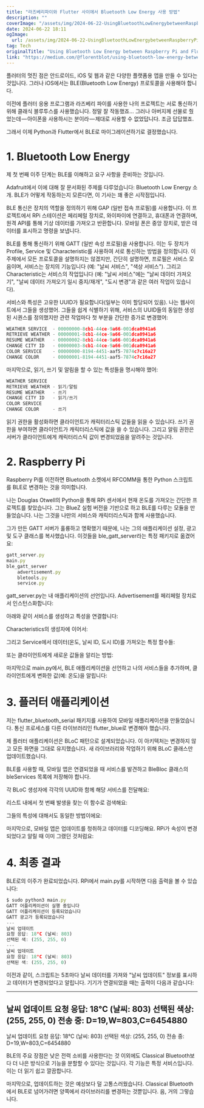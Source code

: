 ```yaml
---
title: "라즈베리파이와 Flutter 사이에서 Bluetooth Low Energy 사용 방법"
description: ""
coverImage: "/assets/img/2024-06-22-UsingBluetoothLowEnergybetweenRaspberryPiandFlutter_0.png"
date: 2024-06-22 18:11
ogImage: 
  url: /assets/img/2024-06-22-UsingBluetoothLowEnergybetweenRaspberryPiandFlutter_0.png
tag: Tech
originalTitle: "Using Bluetooth Low Energy between Raspberry Pi and Flutter"
link: "https://medium.com/@florentblot/using-bluetooth-low-energy-between-raspberry-pi-and-flutter-cba012c48b97"
---
```



플러터의 멋진 점은 안드로이드, iOS 및 웹과 같은 다양한 플랫폼용 앱을 만들 수 있다는 것입니다. 그러나 iOS에서는 BLE(Bluetooth Low Energy) 프로토콜을 사용해야 합니다.

이전에 플러터 응용 프로그램과 라즈베리 파이를 사용한 나의 프로젝트는 서로 통신하기 위해 클래식 블루투스를 사용했습니다. 정말 잘 작동했죠... 그러나 아버지께 선물로 줬었는데 — 아이폰을 사용하시는 분이라 — 제대로 사용할 수 없었답니다. 조금 답답했죠.

그래서 이제 Python과 Flutter에서 BLE로 마이그레이션하기로 결정했습니다.

# 1. Bluetooth Low Energy

<div class="content-ad"></div>

제 첫 번째 이주 단계는 BLE를 이해하고 요구 사항을 준비하는 것입니다.

Adafruit에서 이에 대해 잘 문서화된 주제를 다루었습니다: Bluetooth Low Energy 소개. BLE가 어떻게 작동하는지 모른다면, 이 기사는 꽤 좋은 시작점입니다.

BLE 통신은 장치의 역할을 정의하기 위해 GAP (일반 접속 프로필)를 사용합니다. 이 프로젝트에서 RPi 스테이션은 페리페럴 장치로, 와이파이에 연결하고, 휴대폰과 연결하며, 원격 API를 통해 기상 데이터를 가져오고 반환합니다. 모바일 폰은 중앙 장치로, 받은 데이터를 표시하고 명령을 보냅니다.

BLE를 통해 통신하기 위해 GATT (일반 속성 프로필)을 사용합니다. 이는 두 장치가 Profile, Service 및 Characteristic를 사용하여 서로 통신하는 방법을 정의합니다. 이 주제에서 모든 프로토콜을 설명하지는 않겠지만, 간단히 설명하면, 프로필은 서비스 모음이며, 서비스는 장치의 기능입니다 (예: "날씨 서비스", "색상 서비스"). 그리고 Characteristic는 서비스의 작업입니다 (예: "날씨 서비스"에는 "날씨 데이터 가져오기", "날씨 데이터 가져오기 일시 중지/재개", "도시 변경"과 같은 여러 작업이 있습니다).

<div class="content-ad"></div>

서비스와 특성은 고유한 UUID가 필요합니다(일부는 이미 할당되어 있음). 나는 웹사이트에서 그들을 생성했어. 그들을 쉽게 식별하기 위해, 서비스의 UUID들의 동일한 생성된 시퀀스를 정의했지만 관련 작업마다 첫 부분을 간단한 증가로 변경했어:

```js
WEATHER SERVICE  - 00000000-8cb1-44ce-9a66-001dca0941a6
RETRIEVE WEATHER - 00000001-8cb1-44ce-9a66-001dca0941a6
RESUME WEATHER   - 00000002-8cb1-44ce-9a66-001dca0941a6
CHANGE CITY ID   - 00000003-8cb1-44ce-9a66-001dca0941a6
COLOR SERVICE    - 00000000-8194-4451-aaf5-7874c7c16a27
CHANGE COLOR     - 00000001-8194-4451-aaf5-7874c7c16a27
```

마지막으로, 읽기, 쓰기 및 알림을 할 수 있는 특성들을 명시해야 했어:

```js
WEATHER SERVICE
RETRIEVE WEATHER - 읽기/알림
RESUME WEATHER   - 쓰기
CHANGE CITY ID   - 읽기/쓰기
COLOR SERVICE
CHANGE COLOR     - 쓰기
```

<div class="content-ad"></div>

읽기 권한을 활성화하면 클라이언트가 캐릭터리스틱 값들을 읽을 수 있습니다. 쓰기 권한을 부여하면 클라이언트가 캐릭터리스틱에 값을 쓸 수 있습니다. 그리고 알림 권한은 서버가 클라이언트에게 캐릭터리스틱 값이 변경되었음을 알려주는 것입니다.

# 2. Raspberry Pi

Raspberry Pi를 이전하면 Bluetooth 소켓에서 RFCOMM을 통한 Python 스크립트를 BLE로 변경하는 것을 의미합니다.

나는 Douglas Otwell의 Python을 통해 RPi 센서에서 현재 온도를 가져오는 간단한 프로젝트를 찾았습니다. 그는 BlueZ 실험 버전을 기반으로 하고 BLE를 다루는 모듈을 만들었습니다. 나는 그것을 나만의 서비스와 캐릭터리스틱과 함께 사용했습니다.

<div class="content-ad"></div>

그가 만든 GATT 서버가 훌륭하고 명확했기 때문에, 나는 그의 애플리케이션 설정, 광고 및 도구 클래스를 복사했습니다. 이것들을 ble_gatt_server라는 특정 패키지로 옮겼어요:

```js
gatt_server.py
main.py
ble_gatt_server
    advertisement.py
    bletools.py
    service.py
```

gatt_server.py는 내 애플리케이션의 선언입니다. Advertisement를 페리페럴 장치로서 인스턴스화합니다:

아래와 같이 서비스를 생성하고 특성을 연결합니다:

<div class="content-ad"></div>

Characteristics의 생성자에 이어서:

그리고 Service에서 데이터(온도, 날씨 ID, 도시 ID)를 가져오는 특정 함수들:

또는 클라이언트에게 새로운 값들을 알리는 방법:

마지막으로 main.py에서, BLE 애플리케이션을 선언하고 나의 서비스들을 추가하며, 클라이언트에게 변화한 값(예: 온도)을 알립니다:

<div class="content-ad"></div>

# 3. 플러터 애플리케이션

저는 flutter_bluetooth_serial 패키지를 사용하여 모바일 애플리케이션을 만들었습니다. 통신 프로세스를 다른 라이브러리인 flutter_blue로 변경해야 했습니다.

제 플러터 애플리케이션은 BLoC 패턴으로 설계되었습니다. 이 아키텍처는 변경하지 않고 모든 화면을 그대로 유지했습니다. 새 라이브러리와 작업하기 위해 BLoC 클래스만 업데이트했습니다.

BLE를 사용할 때, 모바일 앱은 연결되었을 때 서비스를 발견하고 BleBloc 클래스의 bleServices 목록에 저장해야 합니다.

<div class="content-ad"></div>

각 BLoC 생성자에 각각의 UUID와 함께 해당 서비스를 전달해요:

리스트 내에서 첫 번째 발생을 찾는 이 함수로 검색해요:

그들의 특성에 대해서도 동일한 방법이에요:

마지막으로, 모바일 앱은 업데이트를 청취하고 데이터를 디코딩해요. RPi가 속성이 변경되었다고 알릴 때 이미 그랬던 것처럼요:

<div class="content-ad"></div>

# 4. 최종 결과

BLE로의 이주가 완료되었습니다. RPi에서 main.py를 시작하면 다음 출력을 볼 수 있습니다:

```js
$ sudo python3 main.py
GATT 어플리케이션이 실행 중입니다
GATT 어플리케이션이 등록되었습니다
GATT 광고가 등록되었습니다
---
날씨 업데이트
요청 응답: 18°C (날씨: 803)
선택된 색: (255, 255, 0)
---
날씨 업데이트
요청 응답: 18°C (날씨: 803)
선택된 색: (255, 255, 0)
```

이전과 같이, 스크립트는 5초마다 날씨 데이터를 가져와 "날씨 업데이트" 정보를 표시하고 데이터가 변경되었다고 알립니다. 기기가 연결되었을 때는 출력이 다음과 같습니다:

<div class="content-ad"></div>


---
날씨 업데이트
요청 응답: 18°C (날씨: 803)
선택된 색상: (255, 255, 0)
전송 중:  D=19,W=803,C=6454880
---
날씨 업데이트
요청 응답: 18°C (날씨: 803)
선택된 색상: (255, 255, 0)
전송 중:  D=19,W=803,C=6454880


BLE의 주요 장점은 낮은 전력 소비를 사용한다는 것 이외에도 Classical Bluetooth보다 더 나은 방식으로 기능을 분할할 수 있다는 것입니다. 각 기능은 특정 서비스입니다. 이는 더 읽기 쉽고 깔끔합니다.

마지막으로, 업데이트하는 것은 예상보다 덜 고통스러웠습니다. Classical Bluetooth에서 BLE로 넘어가려면 양쪽에서 라이브러리를 변경하는 것뿐입니다. 음, 거의 그렇습니다.
